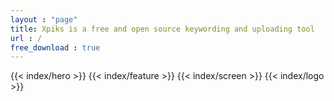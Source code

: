 ```yaml
---
layout : "page"
title: Xpiks is a free and open source keywording and uploading tool
url : /
free_download : true
---
```


<div class="page-home">
{{< index/hero    >}}
{{< index/feature >}}
{{< index/screen  >}}
{{< index/logo    >}}
</div>